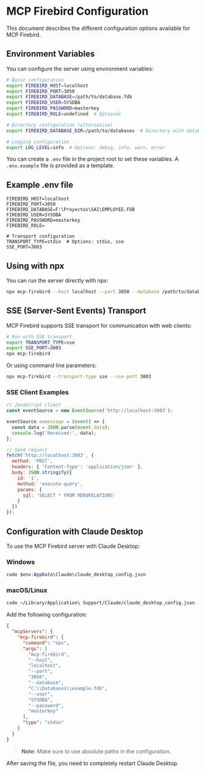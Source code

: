 # MCP Firebird Configuration

This document describes the different configuration options available for MCP Firebird.

## Environment Variables

You can configure the server using environment variables:

```bash
# Basic configuration
export FIREBIRD_HOST=localhost
export FIREBIRD_PORT=3050
export FIREBIRD_DATABASE=/path/to/database.fdb
export FIREBIRD_USER=SYSDBA
export FIREBIRD_PASSWORD=masterkey
export FIREBIRD_ROLE=undefined  # Optional

# Directory configuration (alternative)
export FIREBIRD_DATABASE_DIR=/path/to/databases  # Directory with databases

# Logging configuration
export LOG_LEVEL=info  # Options: debug, info, warn, error
```

You can create a `.env` file in the project root to set these variables. A `.env.example` file is provided as a template.

## Example .env file

```
FIREBIRD_HOST=localhost
FIREBIRD_PORT=3050
FIREBIRD_DATABASE=F:\Proyectos\SAI\EMPLOYEE.FDB
FIREBIRD_USER=SYSDBA
FIREBIRD_PASSWORD=masterkey
FIREBIRD_ROLE=

# Transport configuration
TRANSPORT_TYPE=stdio  # Options: stdio, sse
SSE_PORT=3003
```

## Using with npx

You can run the server directly with npx:

```bash
npx mcp-firebird --host localhost --port 3050 --database /path/to/database.fdb --user SYSDBA --password masterkey
```

## SSE (Server-Sent Events) Transport

MCP Firebird supports SSE transport for communication with web clients:

```bash
# Run with SSE transport
export TRANSPORT_TYPE=sse
export SSE_PORT=3003
npx mcp-firebird
```

Or using command line parameters:

```bash
npx mcp-firebird --transport-type sse --sse-port 3003
```

### SSE Client Examples

```javascript
// JavaScript client
const eventSource = new EventSource('http://localhost:3003');

eventSource.onmessage = (event) => {
  const data = JSON.parse(event.data);
  console.log('Received:', data);
};

// Send request
fetch('http://localhost:3003', {
  method: 'POST',
  headers: { 'Content-Type': 'application/json' },
  body: JSON.stringify({
    id: '1',
    method: 'execute-query',
    params: {
      sql: 'SELECT * FROM RDB$RELATIONS'
    }
  })
});
```

## Configuration with Claude Desktop

To use the MCP Firebird server with Claude Desktop:

### Windows
```powershell
code $env:AppData\Claude\claude_desktop_config.json
```

### macOS/Linux
```bash
code ~/Library/Application\ Support/Claude/claude_desktop_config.json
```

Add the following configuration:

```json
{
  "mcpServers": {
    "mcp-firebird": {
      "command": "npx",
      "args": [
        "mcp-firebird",
        "--host",
        "localhost",
        "--port",
        "3050",
        "--database",
        "C:\\Databases\\example.fdb",
        "--user",
        "SYSDBA",
        "--password",
        "masterkey"
      ],
      "type": "stdio"
    }
  }
}
```

> **Note**: Make sure to use absolute paths in the configuration.

After saving the file, you need to completely restart Claude Desktop.
